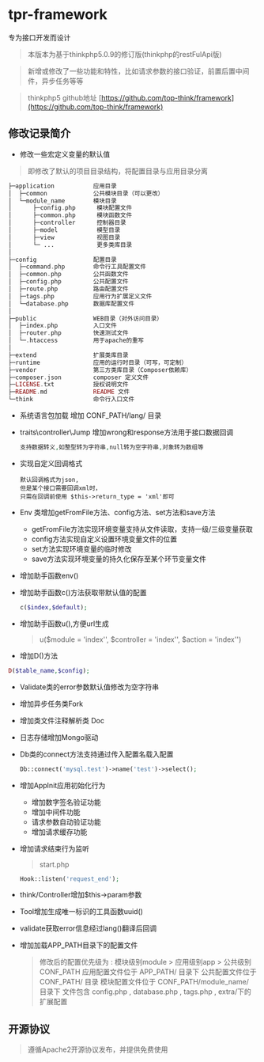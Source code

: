 # tpr-framework 
专为接口开发而设计

> 本版本为基于thinkphp5.0.9的修订版(thinkphp的restFulApi版)

> 新增或修改了一些功能和特性，比如请求参数的接口验证，前置后置中间件，异步任务等等

> thinkphp5 github地址 [https://github.com/top-think/framework](https://github.com/top-think/framework)

## 修改记录简介
* 修改一些宏定义变量的默认值
 > 即修改了默认的项目目录结构，将配置目录与应用目录分离
 ``` php
 ├─application           应用目录
 │  ├─common             公共模块目录（可以更改）
 │  └─module_name        模块目录
 │      ├─config.php      模块配置文件
 │      ├─common.php      模块函数文件
 │      ├─controller      控制器目录
 │      ├─model           模型目录
 │      ├─view            视图目录
 │      └─ ...            更多类库目录
 │  
 ├─config                配置目录 
 │  ├─command.php        命令行工具配置文件
 │  ├─common.php         公共函数文件
 │  ├─config.php         公共配置文件
 │  ├─route.php          路由配置文件
 │  ├─tags.php           应用行为扩展定义文件
 │  └─database.php       数据库配置文件
 │
 ├─public                WEB目录（对外访问目录）
 │  ├─index.php          入口文件
 │  ├─router.php         快速测试文件
 │  └─.htaccess          用于apache的重写
 │
 ├─extend                扩展类库目录
 ├─runtime               应用的运行时目录（可写，可定制）
 ├─vendor                第三方类库目录（Composer依赖库）
 ├─composer.json         composer 定义文件
 ├─LICENSE.txt           授权说明文件
 ├─README.md             README 文件
 └─think                 命令行入口文件
 ```
* 系统语言包加载 增加 CONF_PATH/lang/ 目录

* traits\controller\Jump 增加wrong和response方法用于接口数据回调
  ``` php
  支持数据转义,如整型转为字符串,null转为空字符串,对象转为数组等
  ```
 
* 实现自定义回调格式
  ``` shell
  默认回调格式为json,
  但是某个接口需要回调xml时，
  只需在回调前使用 $this->return_type = 'xml'即可
  ```

* Env 类增加getFromFile方法、config方法、set方法和save方法
  * getFromFile方法实现环境变量支持从文件读取，支持一级/三级变量获取
  * config方法实现自定义设置环境变量文件的位置
  * set方法实现环境变量的临时修改
  * save方法实现环境变量的持久化保存至某个环节变量文件

* 增加助手函数env()

* 增加助手函数c()方法获取带默认值的配置
  ``` php
  c($index,$default);
  ```

* 增加助手函数u(),方便url生成
  > u($module = 'index'', $controller = 'index'', $action = 'index'')
  
* 增加D()方法
 ``` php
 D($table_name,$config);
 ```
 
* Validate类的error参数默认值修改为空字符串

* 增加异步任务类Fork

* 增加类文件注释解析类 Doc

* 日志存储增加Mongo驱动

* Db类的connect方法支持通过传入配置名载入配置
  ``` php
  Db::connect('mysql.test')->name('test')->select();
  ```

* 增加AppInit应用初始化行为
  * 增加数字签名验证功能
  * 增加中间件功能
  * 请求参数自动验证功能
  * 增加请求缓存功能
 
* 增加请求结束行为监听
  > start.php
  ``` php
  Hook::listen('request_end');
  ```
  
* think/Controller增加$this->param参数

* Tool增加生成唯一标识的工具函数uuid()

* validate获取error信息经过lang()翻译后回调

* 增加加载APP_PATH目录下的配置文件
  > 修改后的配置优先级为 : 模块级别module > 应用级别app > 公共级别 CONF_PATH
  > 应用配置文件位于 APP_PATH/ 目录下
  > 公共配置文件位于 CONF_PATH/ 目录
  > 模块配置文件位于 CONF_PATH/module_name/ 目录下
  > 文件包含 config.php , database.php  , tags.php , extra/下的扩展配置 

## 开源协议
  > 遵循Apache2开源协议发布，并提供免费使用